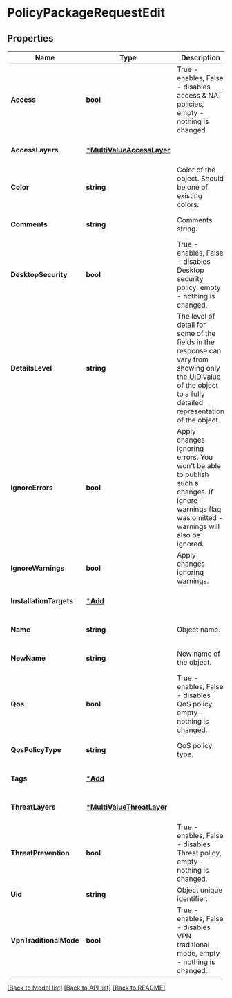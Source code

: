 # PolicyPackageRequestEdit

## Properties
Name | Type | Description | Notes
------------ | ------------- | ------------- | -------------
**Access** | **bool** | True - enables, False - disables access &amp; NAT policies, empty - nothing is changed. | [optional] [default to null]
**AccessLayers** | [***MultiValueAccessLayer**](MultiValueAccessLayer.md) |  | [optional] [default to null]
**Color** | **string** | Color of the object. Should be one of existing colors. | [optional] [default to null]
**Comments** | **string** | Comments string. | [optional] [default to null]
**DesktopSecurity** | **bool** | True - enables, False - disables Desktop security policy, empty - nothing is changed. | [optional] [default to null]
**DetailsLevel** | **string** | The level of detail for some of the fields in the response can vary from showing only the UID value of the object to a fully detailed representation of the object. | [optional] [default to null]
**IgnoreErrors** | **bool** | Apply changes ignoring errors. You won&#39;t be able to publish such a changes. If ignore-warnings flag was omitted - warnings will also be ignored. | [optional] [default to null]
**IgnoreWarnings** | **bool** | Apply changes ignoring warnings. | [optional] [default to null]
**InstallationTargets** | [***Add**](add.md) |  | [optional] [default to null]
**Name** | **string** | Object name. | [optional] [default to null]
**NewName** | **string** | New name of the object. | [optional] [default to null]
**Qos** | **bool** | True - enables, False - disables QoS policy, empty - nothing is changed. | [optional] [default to null]
**QosPolicyType** | **string** | QoS policy type. | [optional] [default to null]
**Tags** | [***Add**](add.md) |  | [optional] [default to null]
**ThreatLayers** | [***MultiValueThreatLayer**](MultiValueThreatLayer.md) |  | [optional] [default to null]
**ThreatPrevention** | **bool** | True - enables, False - disables Threat policy, empty - nothing is changed. | [optional] [default to null]
**Uid** | **string** | Object unique identifier. | [default to null]
**VpnTraditionalMode** | **bool** | True - enables, False - disables VPN traditional mode, empty - nothing is changed. | [optional] [default to null]

[[Back to Model list]](../README.md#documentation-for-models) [[Back to API list]](../README.md#documentation-for-api-endpoints) [[Back to README]](../README.md)



